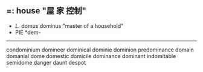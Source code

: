 ## =: house "屋 家 控制"
- *L.* domus dominus "master of a household"
- PIE *dem-

---
condominium
domineer
dominical
dominie
dominion
predominance
domain
domanial
dome
domestic
domicile
dominance
dominant
indomitable
semidome
danger
daunt
despot